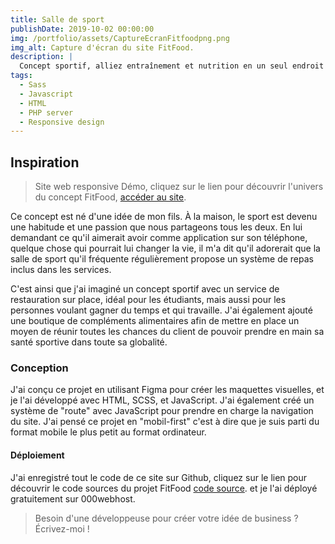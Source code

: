 ```yaml
---
title: Salle de sport
publishDate: 2019-10-02 00:00:00
img: /portfolio/assets/CaptureEcranFitfoodpng.png
img_alt: Capture d'écran du site FitFood.
description: |
  Concept sportif, alliez entraînement et nutrition en un seul endroit avec FitFood.
tags:
  - Sass
  - Javascript
  - HTML
  - PHP server
  - Responsive design
---
```


## Inspiration

> Site web responsive Démo, cliquez sur le lien pour découvrir l'univers du concept FitFood, <a href="https://fitfood.weboara.fr/">accéder au site</a>.

Ce concept est né d'une idée de mon fils. À la maison, le sport est devenu une habitude et une passion que nous partageons tous les deux. En lui demandant ce qu'il aimerait avoir comme application sur son téléphone, quelque chose qui pourrait lui changer la vie, il m'a dit qu'il adorerait que la salle de sport qu'il fréquente régulièrement propose un système de repas inclus dans les services.

C'est ainsi que j'ai imaginé un concept sportif avec un service de restauration sur place, idéal pour les étudiants, mais aussi pour les personnes voulant gagner du temps et qui travaille. J'ai également ajouté une boutique de compléments alimentaires afin de mettre en place un moyen de réunir toutes les chances du client de pouvoir prendre en main sa santé sportive dans toute sa globalité.

### Conception

J'ai conçu ce projet en utilisant Figma pour créer les maquettes visuelles, et je l'ai développé avec HTML, SCSS, et JavaScript. J'ai également créé un système de "route" avec JavaScript pour prendre en charge la navigation du site. J'ai pensé ce projet en "mobil-first" c'est à dire que je suis parti du format mobile le plus petit au format ordinateur.

#### Déploiement

J'ai enregistré tout le code de ce site sur Github, cliquez sur le lien pour découvrir le code sources du projet FitFood <a href="https://github.com/mimiecmoua/FitFood/">code source</a>. et je l'ai déployé gratuitement sur 000webhost.

> Besoin d'une développeuse pour créer votre idée de business ?
> Écrivez-moi !
